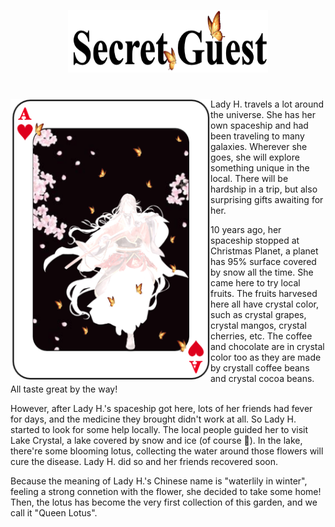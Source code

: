 <p align="center">
<img src="https://github.com/lady-h-world/My_Garden/blob/main/images/Secret_Guest_images/secret_guest_logo.png" width="320" height="100" />
</p>

#

<p>
<img align="left" src="https://github.com/lady-h-world/My_Garden/blob/main/images/Secret_Guest_images/secret_guest.png" width="320" height="450" />

Lady H. travels a lot around the universe. She has her own spaceship and had been traveling to many galaxies. Wherever she goes, she will explore something unique in the local. There will be hardship in a trip, but also surprising gifts awaiting for her.

10 years ago, her spaceship stopped at Christmas Planet, a planet has 95% surface covered by snow all the time. She came here to try local fruits. The fruits harvesed here all have crystal color, such as crystal grapes, crystal mangos, crystal cherries, etc. The coffee and chocolate are in crystal color too as they are made by crystall coffee beans and crystal cocoa beans. All taste great by the way!

However, after Lady H.'s spaceship got here, lots of her friends had fever for days, and the medicine they brought didn't work at all. So Lady H. started to look for some help locally. The local people guided her to visit Lake Crystal, a lake covered by snow and ice (of course 🤣). In the lake, there're some blooming lotus, collecting the water around those flowers will cure the disease. Lady H. did so and her friends recovered soon.
  
Because the meaning of Lady H.'s Chinese name is "waterlily in winter", feeling a strong connetion with the flower, she decided to take some home! Then, the lotus has become the very first collection of this garden, and we call it "Queen Lotus".

</p>
<p>&nbsp;</p>
<p>&nbsp;</p>